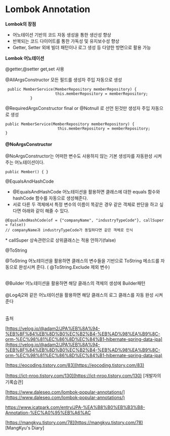 # Lombok Annotation

**Lombok의 장점**

* 어노테이션 기반의 코드 자동 생성을 통한 생산성 향상
* 반복되는 코드 다이어트를 통한 가독성 및 유지보수성 향상
* Getter, Setter 외에 빌더 패턴이나 로그 생성 등 다양한 방면으로 활용 가능

**Lombok 어노테이션**

@getter,@setter get,set 사용

@AllArgsConstructor  모든 필드를 생성자 주입 자동으로 생성

```
 public MemberService(MemberRepository memberRepository) {
                      this.memberRepository = memberRepository;
           }
```

&#x20;@RequiredArgsConstructor final or @Notnull 로 선언 된것만 생성자 주입 자동으로 생성

```
public MemberService(MemberRepository memberRepository) {
                       this.memberRepository = memberRepository;
}
```

#### **@NoArgsConstructor**

@NoArgsConstructor는 어떠한 변수도 사용하지 않는 기본 생성자를 자동완성 시켜주는 어노테이션이다.

```
public Member() { }
```

@EqualsAndHashCode

* @EqualsAndHashCode 어노테이션을 활용하면 클래스에 대한 equals 함수와 hashCode 함수를 자동으로 생성해준다.
* 서로 다른 두 객체에서 특정 변수의 이름이 똑같은 경우 같은 객체로 판단을 하고 싶다면 아래와 같이 해줄 수 있다.

```
@EqualsAndHashCode(of = {"companyName", "industryTypeCode"}, callSuper = false))
// companyName과 industryTypeCode가 동일하다면 같은 객체로 인식
```

&#x20;\* callSuper 상속관련으로 상위클래스는 적용 안하기(false)

@ToString

@ToString 어노테이션을 활용하면 클래스의 변수들을 기반으로 ToString 메소드를 자동으로 완성시켜 준다. ( @ToString.Exclude 제외 변수)

\
@Builder 어노테이션을 활용하면 해당 클래스의 객체의 생성에 Builder패턴\
\
@Log4j2와 같은 어노테이션을 활용하면 해당 클래스의 로그 클래스를 자동 완성 시켜준다\
\
\
출처&#x20;

[https://velog.io/@adam2/JPA%EB%8A%94-%EB%8F%84%EB%8D%B0%EC%B2%B4-%EB%AD%98%EA%B9%8C-orm-%EC%98%81%EC%86%8D%EC%84%B1-hibernate-spring-data-jpa](https://velog.io/@adam2/JPA%EB%8A%94-%EB%8F%84%EB%8D%B0%EC%B2%B4-%EB%AD%98%EA%B9%8C-orm-%EC%98%81%EC%86%8D%EC%84%B1-hibernate-spring-data-jpa)

[https://eocoding.tistory.com/83](https://eocoding.tistory.com/83)

[https://ict-nroo.tistory.com/130](https://ict-nroo.tistory.com/130) \[개발자의 기록습관]

&#x20;[https://www.daleseo.com/lombok-popular-annotations/](https://www.daleseo.com/lombok-popular-annotations/)

https://www.icatpark.com/entry/JPA-%EA%B8%B0%EB%B3%B8-Annotation-%EC%A0%95%EB%A6%AC

[https://mangkyu.tistory.com/78](https://mangkyu.tistory.com/78) \[MangKyu's Diary]
